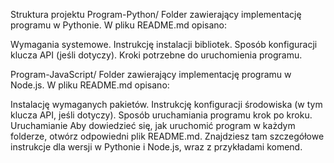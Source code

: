 Struktura projektu
Program-Python/
Folder zawierający implementację programu w Pythonie.
W pliku README.md opisano:

Wymagania systemowe.
Instrukcję instalacji bibliotek.
Sposób konfiguracji klucza API (jeśli dotyczy).
Kroki potrzebne do uruchomienia programu.

Program-JavaScript/
Folder zawierający implementację programu w Node.js.
W pliku README.md opisano:

Instalację wymaganych pakietów.
Instrukcję konfiguracji środowiska (w tym klucza API, jeśli dotyczy).
Sposób uruchamiania programu krok po kroku.
Uruchamianie
Aby dowiedzieć się, jak uruchomić program w każdym folderze, otwórz odpowiedni plik README.md. Znajdziesz tam szczegółowe instrukcje dla wersji w Pythonie i Node.js, wraz z przykładami komend.

